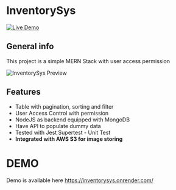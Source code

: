 InventorySys
============
[![Live Demo](https://img.shields.io/badge/demo-online-green.svg)](https://inventorysys.onrender.com/)

## General info
This project is a simple MERN Stack with user access permission

![InventorySys Preview](https://i.imgur.com/uL25s2T.png)
	
## Features
* Table with pagination, sorting and filter
* User Access Control with permission
* NodeJS as backend equipped with MongoDB
* Have API to populate dummy data
* Tested with Jest Supertest - Unit Test
* **Integrated with AWS S3 for image storing**

DEMO
============
Demo is available here https://inventorysys.onrender.com/
